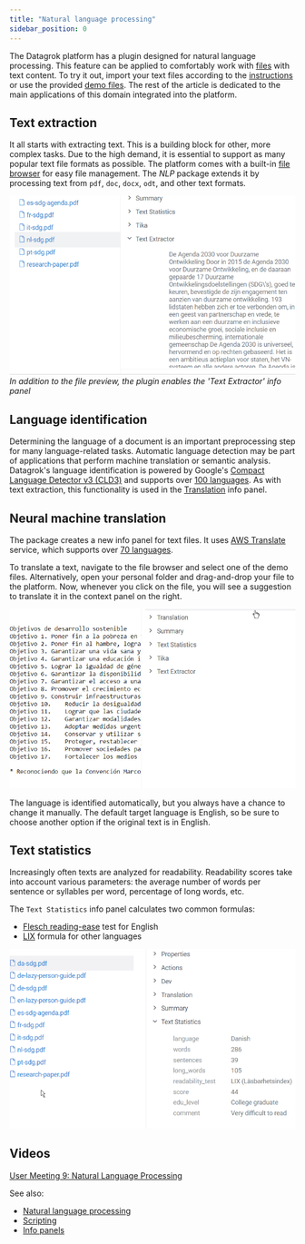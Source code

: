 ```yaml
---
title: "Natural language processing"
sidebar_position: 0
---
```


The Datagrok platform has a plugin designed for natural language processing. This feature
can be applied to comfortably work with [files](../../../../access/files/files.mdx) with text content.
To try it out, import your text files according to the [instructions](../../../../access/files/files.mdx#importing-text)
or use the provided [demo files](https://public.datagrok.ai/files/demo.testjobs.files.demofiles/nlp).
The rest of the article is dedicated to the main applications of this domain integrated into the platform.

## Text extraction

It all starts with extracting text. This is a building block for other, more
complex tasks. Due to the high demand, it is essential to support as many
popular text file formats as possible. The platform comes with a built-in
[file browser](../../../../access/files/files.mdx#file-manager) for easy file management.
The *NLP* package extends it by processing text from `pdf`, `doc`, `docx`, `odt`, and other text formats.

![Extract text from PDF](./images/nlp-text-extraction.gif)
*In addition to the file preview, the plugin enables the 'Text Extractor' info panel*

## Language identification

Determining the language of a document is an important preprocessing step for
many language-related tasks. Automatic language detection may be part of
applications that perform machine translation or semantic analysis. Datagrok's
language identification is powered by Google's [Compact Language Detector v3 (CLD3)](https://github.com/google/cld3)
and supports over [100 languages](https://github.com/google/cld3#supported-languages).
As with text extraction, this functionality is used in the [Translation](#neural-machine-translation) info panel.

## Neural machine translation

The package creates a new info panel for text files. It uses [AWS Translate](https://aws.amazon.com/translate/) service,
which supports over [70 languages](https://docs.aws.amazon.com/translate/latest/dg/what-is.html#what-is-languages).

To translate a text, navigate to the file browser and select one of the demo files.
Alternatively, open your personal folder and drag-and-drop your file to the platform.
Now, whenever you click on the file, you will see a suggestion to translate it in the context panel on the right.

![Translate text files](images/nlp-machine-translation.gif)

The language is identified automatically, but you always have a chance to change it manually.
The default target language is English, so be sure to choose another option if the original text is in English.

## Text statistics

Increasingly often texts are analyzed for readability. Readability scores take
into account various parameters: the average number of words per sentence or
syllables per word, percentage of long words, etc.

The `Text Statistics` info panel calculates two common formulas:

* [Flesch reading-ease](https://en.wikipedia.org/wiki/Flesch%E2%80%93Kincaid_readability_tests) test for English
* [LIX](https://en.wikipedia.org/wiki/Lix_(readability_test)) formula for other languages

![Calculate text statistics](images/nlp-text-statistics.gif)

## Videos

[User Meeting 9: Natural Language Processing](https://www.youtube.com/watch?v=GM3XixUFFUs&t=94s)

See also:

* [Natural language processing](https://en.wikipedia.org/wiki/Natural_language_processing)
* [Scripting](../../../../compute/scripting.md)
* [Info panels](../../../../explore/data-augmentation/info-panels.md)
